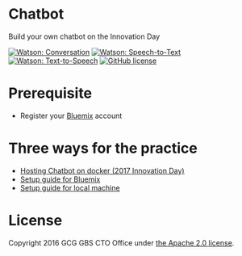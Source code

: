 # Chatbot
Build your own chatbot on the Innovation Day

[![Watson: Conversation](https://img.shields.io/badge/watson-conversation-5596e6.svg?style=flat)](https://github.com/CognitiveBuild/Chatbot)
[![Watson: Speech-to-Text](https://img.shields.io/badge/watson-speech--to--text-994fd7.svg?style=flat)](https://github.com/CognitiveBuild/Chatbot)
[![Watson: Text-to-Speech](https://img.shields.io/badge/watson-text--to--speech-994fd7.svg?style=flat)](https://github.com/CognitiveBuild/Chatbot)
[![GitHub license](https://img.shields.io/badge/license-Apache%202-blue.svg)](https://raw.githubusercontent.com/CognitiveBuild/Chatbot/master/LICENSE)

# Prerequisite

* Register your [Bluemix](https://bluemix.net) account

# Three ways for the practice

- [Hosting Chatbot on docker (2017 Innovation Day)](https://github.com/CognitiveBuild/Chatbot/blob/master/docs/DOCKER.md)
- [Setup guide for Bluemix](https://github.com/CognitiveBuild/Chatbot/blob/master/docs/BLUEMIX.md)
- [Setup guide for local machine](https://github.com/CognitiveBuild/Chatbot/blob/master/docs/LOCAL.md)

# License
Copyright 2016 GCG GBS CTO Office under [the Apache 2.0 license](LICENSE).
